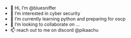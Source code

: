 - 👋 Hi, I’m @bluesniffer
- 👀 I’m interested in cyber security
- 🌱 I’m currently learning python and preparing for oscp
- 💞️ I’m looking to collaborate on ...
- 📫 reach out to me on discord @pikaachu

<!---
bluesniffer/bluesniffer is a ✨ special ✨ repository because its `README.md` (this file) appears on your GitHub profile.
You can click the Preview link to take a look at your changes.
--->
